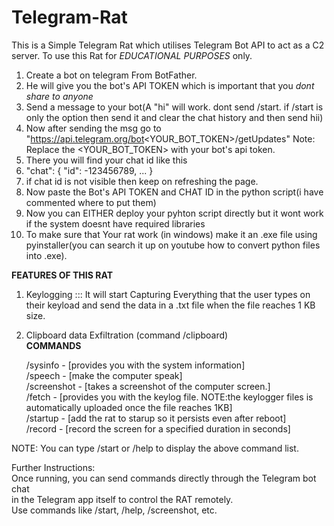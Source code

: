 # Telegram-Rat
This is a Simple Telegram Rat which utilises Telegram Bot API to act as a C2 server.
To use this Rat for *EDUCATIONAL PURPOSES* only.
1. Create a bot on telegram From BotFather.
2. He will give you the bot's API TOKEN which is important that you *dont share to anyone*
3. Send a message to your bot(A "hi" will work. dont send /start. if /start is only the option then send it and clear the chat history and then send hii)
4. Now after sending the msg go to "https://api.telegram.org/bot<YOUR_BOT_TOKEN>/getUpdates" Note: Replace the <YOUR_BOT_TOKEN> with your bot's api token.
5. There you will find your chat id like this
6. "chat": {
    "id": -123456789,
    ...
}
7. if chat id is not visible then keep on refreshing the page.
8. Now paste the Bot's API TOKEN and CHAT ID in the python script(i have commented where to put them)
9. Now you can EITHER deploy your pyhton script directly but it wont work if the system doesnt have required libraries 
10. To make sure that Your rat work (in windows) make it an .exe file using pyinstaller(you can search it up on youtube how to convert python files into .exe).

****FEATURES OF THIS RAT****
1. Keylogging ::: It will start Capturing Everything that the user types on their keyload and send the data in a .txt file when the file reaches 1 KB size.<br>
2. Clipboard data Exfiltration (command /clipboard)<br>
****COMMANDS****<br>

   /sysinfo - [provides you with the system information]<br>
   /speech - [make the computer speak]<br>
   /screenshot - [takes a screenshot of the computer screen.]<br>
   /fetch - [provides you with the keylog file. NOTE:the keylogger files is automatically uploaded once the file reaches 1KB]<br>
   /startup - [add the rat to starup so it persists even after reboot]<br>
   /record - [record the screen for a specified duration in seconds]<br>

NOTE: You can type /start or /help to display the above command list.<br>

Further Instructions:<br>
Once running, you can send commands directly through the Telegram bot chat<br>
in the Telegram app itself to control the RAT remotely.<br>
Use commands like /start, /help, /screenshot, etc.<br>
